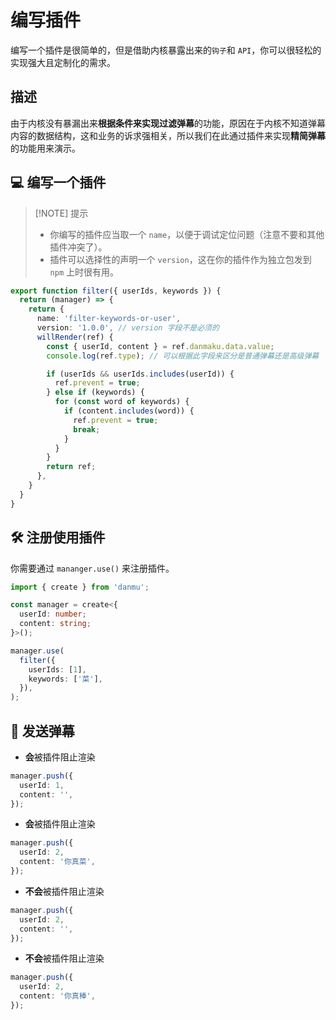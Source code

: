 # 编写插件

编写一个插件是很简单的，但是借助内核暴露出来的`钩子`和 `API`，你可以很轻松的实现强大且定制化的需求。

## 描述

由于内核没有暴漏出来**根据条件来实现过滤弹幕**的功能，原因在于内核不知道弹幕内容的数据结构，这和业务的诉求强相关，所以我们在此通过插件来实现**精简弹幕**的功能用来演示。

## 💻 编写一个插件

> [!NOTE] 提示
> - 你编写的插件应当取一个 `name`，以便于调试定位问题（注意不要和其他插件冲突了）。
> - 插件可以选择性的声明一个 `version`，这在你的插件作为独立包发到 `npm` 上时很有用。


```ts {10,14}
export function filter({ userIds, keywords }) {
  return (manager) => {
    return {
      name: 'filter-keywords-or-user',
      version: '1.0.0', // version 字段不是必须的
      willRender(ref) {
        const { userId, content } = ref.danmaku.data.value;
        console.log(ref.type); // 可以根据此字段来区分是普通弹幕还是高级弹幕

        if (userIds && userIds.includes(userId)) {
          ref.prevent = true;
        } else if (keywords) {
          for (const word of keywords) {
            if (content.includes(word)) {
              ref.prevent = true;
              break;
            }
          }
        }
        return ref;
      },
    }
  }
}
```

## 🛠️ 注册使用插件

你需要通过 `mananger.use()` 来注册插件。

```ts {9-12}
import { create } from 'danmu';

const manager = create<{
  userId: number;
  content: string;
}>();

manager.use(
  filter({
    userIds: [1],
    keywords: ['菜'],
  }),
);
```

## 💬 发送弹幕

- **会**被插件阻止渲染

```ts {2}
manager.push({
  userId: 1,
  content: '',
});
```

- **会**被插件阻止渲染

```ts {3}
manager.push({
  userId: 2,
  content: '你真菜',
});
```

- **不会**被插件阻止渲染

```ts {2}
manager.push({
  userId: 2,
  content: '',
});
```

- **不会**被插件阻止渲染

```ts {3}
manager.push({
  userId: 2,
  content: '你真棒',
});
```
